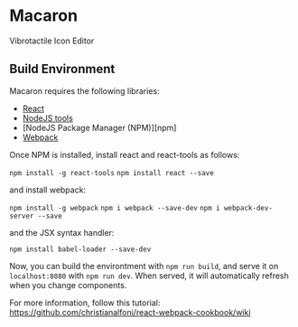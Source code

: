 # Macaron
Vibrotactile Icon Editor

## Build Environment

Macaron requires the following libraries:

 - [React][react]
 - [NodeJS tools][nodejs]
 - [NodeJS Package Manager (NPM)][npm]
 - [Webpack][webpack]

 Once NPM is installed, install react and react-tools as follows:

 `npm install -g react-tools`
 `npm install react --save`

 and install webpack:

 `npm install -g webpack`
 `npm i webpack --save-dev`
 `npm i webpack-dev-server --save`

 and the JSX syntax handler:

`npm install babel-loader --save-dev`

 Now, you can build the environtment with `npm run build`, and serve it on `localhost:8080` with `npm run dev`. When served, it will automatically refresh when you change components.


 For more information, follow this tutorial: https://github.com/christianalfoni/react-webpack-cookbook/wiki

[nodejs]: http://nodejs.org
[npmjs]: https://www.npmjs.org
[react]: http://facebook.github.io/react/
[webpack]: http://webpack.github.io
